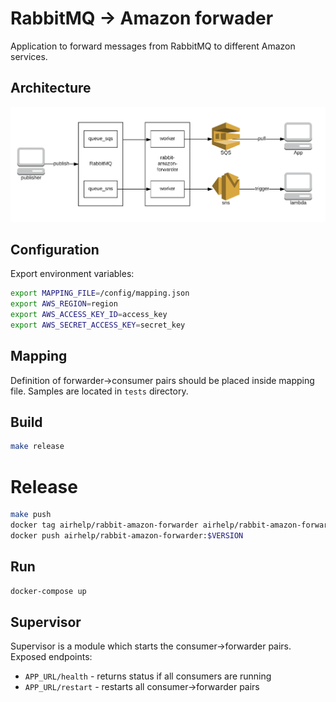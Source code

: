 # RabbitMQ -> Amazon forwader

Application to forward messages from RabbitMQ to different Amazon services.

## Architecture

![Alt text](img/rabbit-amazon-forwarder.png?raw=true "RabbitMQ -> Amazon architecture")

## Configuration

Export environment variables:
```bash
export MAPPING_FILE=/config/mapping.json
export AWS_REGION=region
export AWS_ACCESS_KEY_ID=access_key
export AWS_SECRET_ACCESS_KEY=secret_key
```

## Mapping

Definition of forwarder->consumer pairs should be placed inside mapping file. Samples are located in `tests` directory.

## Build

```bash
make release
```

# Release

```bash
make push
docker tag airhelp/rabbit-amazon-forwarder airhelp/rabbit-amazon-forwarder:$VERSION
docker push airhelp/rabbit-amazon-forwarder:$VERSION
```

## Run

```bash
docker-compose up
```

## Supervisor

Supervisor is a module which starts the consumer->forwarder pairs.
Exposed endpoints:
- `APP_URL/health` - returns status if all consumers are running
- `APP_URL/restart` - restarts all consumer->forwarder pairs
